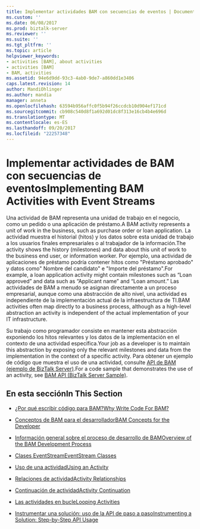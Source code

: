 ```yaml
---
title: Implementar actividades BAM con secuencias de eventos | Documentos de Microsoft
ms.custom: ''
ms.date: 06/08/2017
ms.prod: biztalk-server
ms.reviewer: ''
ms.suite: ''
ms.tgt_pltfrm: ''
ms.topic: article
helpviewer_keywords:
- activities [BAM], about activities
- activities [BAM]
- BAM, activities
ms.assetid: 94e6d9dd-93c3-4ab0-9de7-a860dd1e3406
caps.latest.revision: 14
author: MandiOhlinger
ms.author: mandia
manager: anneta
ms.openlocfilehash: 63594b956affc0f5b94f26ccdcb10d904ef171cd
ms.sourcegitcommit: cb908c540d8f1a692d01dc8f313e16cb4b4e696d
ms.translationtype: MT
ms.contentlocale: es-ES
ms.lasthandoff: 09/20/2017
ms.locfileid: "22257348"
---
```

# <a name="implementing-bam-activities-with-event-streams"></a><span data-ttu-id="7a7a1-102">Implementar actividades de BAM con secuencias de eventos</span><span class="sxs-lookup"><span data-stu-id="7a7a1-102">Implementing BAM Activities with Event Streams</span></span>
<span data-ttu-id="7a7a1-103">Una actividad de BAM representa una unidad de trabajo en el negocio, como un pedido o una aplicación de préstamo.</span><span class="sxs-lookup"><span data-stu-id="7a7a1-103">A BAM activity represents a unit of work in the business, such as purchase order or loan application.</span></span> <span data-ttu-id="7a7a1-104">La actividad muestra el historial (hitos) y los datos sobre esta unidad de trabajo a los usuarios finales empresariales o al trabajador de la información.</span><span class="sxs-lookup"><span data-stu-id="7a7a1-104">The activity shows the history (milestones) and data about this unit of work to the business end user, or information worker.</span></span> <span data-ttu-id="7a7a1-105">Por ejemplo, una actividad de aplicaciones de préstamo podría contener hitos como "Préstamo aprobado" y datos como" Nombre del candidato" e "Importe del préstamo".</span><span class="sxs-lookup"><span data-stu-id="7a7a1-105">For example, a loan application activity might contain milestones such as “Loan approved” and data such as “Applicant name” and “Loan amount.”</span></span> <span data-ttu-id="7a7a1-106">Las actividades de BAM a menudo se asignan directamente a un proceso empresarial, aunque como una abstracción de alto nivel, una actividad es independiente de la implementación actual de la infraestructura de TI.</span><span class="sxs-lookup"><span data-stu-id="7a7a1-106">BAM activities often map directly to a business process, although as a high-level abstraction an activity is independent of the actual implementation of your IT infrastructure.</span></span>  
  
 <span data-ttu-id="7a7a1-107">Su trabajo como programador consiste en mantener esta abstracción exponiendo los hitos relevantes y los datos de la implementación en el contexto de una actividad específica.</span><span class="sxs-lookup"><span data-stu-id="7a7a1-107">Your job as a developer is to maintain this abstraction by exposing only the relevant milestones and data from the implementation in the context of a specific activity.</span></span> <span data-ttu-id="7a7a1-108">Para obtener un ejemplo de código que muestra el uso de una actividad, consulte [API de BAM (ejemplo de BizTalk Server)](../core/bam-api-biztalk-server-sample.md).</span><span class="sxs-lookup"><span data-stu-id="7a7a1-108">For a code sample that demonstrates the use of an activity, see [BAM API (BizTalk Server Sample)](../core/bam-api-biztalk-server-sample.md).</span></span>  
  
## <a name="in-this-section"></a><span data-ttu-id="7a7a1-109">En esta sección</span><span class="sxs-lookup"><span data-stu-id="7a7a1-109">In This Section</span></span>  
  
-   [<span data-ttu-id="7a7a1-110">¿Por qué escribir código para BAM?</span><span class="sxs-lookup"><span data-stu-id="7a7a1-110">Why Write Code For BAM?</span></span>](../core/why-write-code-for-bam.md)  
  
-   [<span data-ttu-id="7a7a1-111">Conceptos de BAM para el desarrollador</span><span class="sxs-lookup"><span data-stu-id="7a7a1-111">BAM Concepts for the Developer</span></span>](../core/bam-concepts-for-the-developer.md)  
  
-   [<span data-ttu-id="7a7a1-112">Información general sobre el proceso de desarrollo de BAM</span><span class="sxs-lookup"><span data-stu-id="7a7a1-112">Overview of the BAM Development Process</span></span>](../core/overview-of-the-bam-development-process.md)  
  
-   [<span data-ttu-id="7a7a1-113">Clases EventStream</span><span class="sxs-lookup"><span data-stu-id="7a7a1-113">EventStream Classes</span></span>](../core/eventstream-classes.md)  
  
-   [<span data-ttu-id="7a7a1-114">Uso de una actividad</span><span class="sxs-lookup"><span data-stu-id="7a7a1-114">Using an Activity</span></span>](../core/using-an-activity.md)  
  
-   [<span data-ttu-id="7a7a1-115">Relaciones de actividad</span><span class="sxs-lookup"><span data-stu-id="7a7a1-115">Activity Relationships</span></span>](../core/activity-relationships.md)  
  
-   [<span data-ttu-id="7a7a1-116">Continuación de actividad</span><span class="sxs-lookup"><span data-stu-id="7a7a1-116">Activity Continuation</span></span>](../core/activity-continuation.md)  
  
-   [<span data-ttu-id="7a7a1-117">Las actividades en bucle</span><span class="sxs-lookup"><span data-stu-id="7a7a1-117">Looping Activities</span></span>](../core/looping-activities.md)  
  
-   [<span data-ttu-id="7a7a1-118">Instrumentar una solución: uso de la API de paso a paso</span><span class="sxs-lookup"><span data-stu-id="7a7a1-118">Instrumenting a Solution: Step-by-Step API Usage</span></span>](../core/instrumenting-a-solution-step-by-step-api-usage.md)